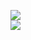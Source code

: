 [![](https://img.shields.io/badge/Made%20With-Github%20Spray-lightgrey.svg?style=for-the-badge&logo=github)](https://github.com/Annihil/github-spray#30015)  
[![](https://i.imgur.com/2DrTn0Z.gif)](https://github.com/Annihil/github-spray)